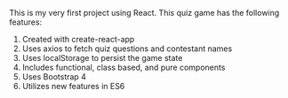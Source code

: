 This is my very first project using React. This quiz game has the following features:

1. Created with create-react-app
2. Uses axios to fetch quiz questions and contestant names
3. Uses localStorage to persist the game state
4. Includes functional, class based, and pure components
5. Uses Bootstrap 4
6. Utilizes new features in ES6
